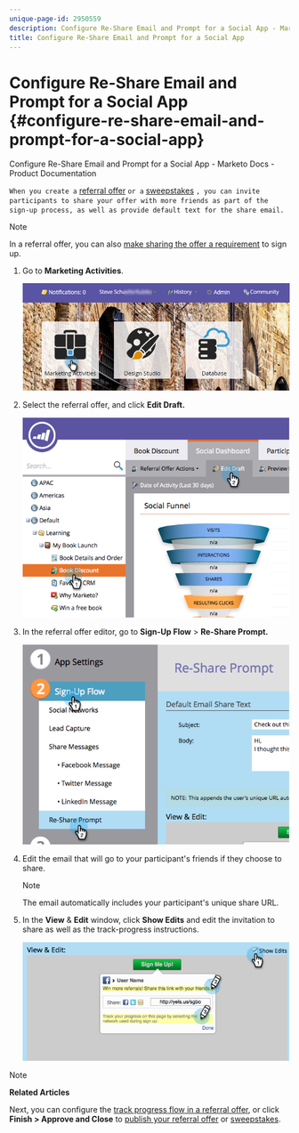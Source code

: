 ```yaml
---
unique-page-id: 2950559
description: Configure Re-Share Email and Prompt for a Social App - Marketo Docs - Product Documentation
title: Configure Re-Share Email and Prompt for a Social App
---
```


# Configure Re-Share Email and Prompt for a Social App {#configure-re-share-email-and-prompt-for-a-social-app}

Configure Re-Share Email and Prompt for a Social App - Marketo Docs - Product Documentation

`When you create a` [referral offer](../../../../../welcome-to-marketo-docs/product-docs/demand-generation/social/referral-offers/create-a-referral-offer.md) `or a` [sweepstakes](../../../../../welcome-to-marketo-docs/product-docs/demand-generation/social/sweepstakes/create-sweepstakes.md) `, you can invite participants to share your offer with more friends as part of the sign-up process, as well as provide default text for the share email.`

>[!NOTE]
>
>In a referral offer, you can also [make sharing the offer a requirement](../../../../../welcome-to-marketo-docs/product-docs/demand-generation/social/social-functions/set-social-share-requirement.md) to sign up.

1. Go to **Marketing Activities**.

   ![](assets/login-marketing-activities-3.png)

1. Select the referral offer, and click **Edit Draft.**

   ![](assets/image2014-9-22-11-3a6-3a56.png)

1. In the referral offer editor, go to **Sign-Up Flow** > **Re-Share Prompt.**

   ![](assets/image2014-9-22-11-3a7-3a9.png)

1. Edit the email that will go to your participant's friends if they choose to share.

   >[!NOTE]
   >
   >The email automatically includes your participant's unique share URL.

1. In the **View** & **Edit** window, click **Show Edits** and edit the invitation to share as well as the track-progress instructions.

   ![](assets/image2014-9-22-11-3a7-3a49.png)

>[!NOTE]
>
>**Related Articles**
>
>Next, you can configure the [track progress flow in a referral offer](configure-track-progress-flow-for-a-referral-offer.md), or click **Finish > Approve and Close** to [publish your referral offer](../../../../../welcome-to-marketo-docs/product-docs/demand-generation/social/referral-offers/publish-a-referral-offer.md) or [sweepstakes](../../../../../welcome-to-marketo-docs/product-docs/demand-generation/social/sweepstakes/create-sweepstakes.md).

